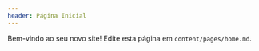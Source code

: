 ```yaml
---
header: Página Inicial
---
```


Bem-vindo ao seu novo site! Edite esta página em `content/pages/home.md`.
